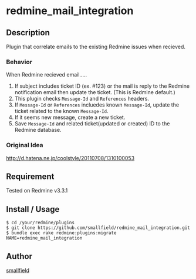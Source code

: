 redmine_mail_integration
===

## Description
Plugin that correlate emails to the existing Redmine issues when recieved.

### Behavior
When Redmine recieved email.....

1. If subject includes ticket ID (ex. #123) or the mail is reply to the Redmine notification email then update the ticket. (This is Redmine default.)
1. This plugin checks `Message-Id` and `References` headers.
  1. If `Message-Id` or `References` incluedes known `Message-Id`, update the ticket related to the known `Message-Id`.
  1. If it seems new message, create a new ticket.
1. Save `Message-Id` and related ticket(updated or created) ID to the Redmine database. 

### Original Idea
http://d.hatena.ne.jp/coolstyle/20110708/1310100053

## Requirement
Tested on Redmine v3.3.1

## Install / Usage
```
$ cd /your/redmine/plugins
$ git clone https://github.com/smallfield/redmine_mail_integration.git
$ bundle exec rake redmine:plugins:migrate NAME=redmine_mail_integration
```

## Author

[smallfield](http://tomono.hatenadiary.com/)
